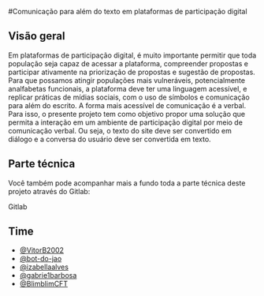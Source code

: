 #Comunicação para além do texto em plataformas de participação digital
## Visão geral
Em plataformas de participação digital, é muito importante permitir que toda população seja capaz de acessar a plataforma, compreender propostas e participar ativamente na priorização de propostas e sugestão de propostas. Para que possamos atingir populações mais vulneráveis, potencialmente analfabetas funcionais, a plataforma deve ter uma linguagem acessível, e replicar práticas de mídias sociais, com o uso de símbolos e comunicação para além do escrito. A forma mais acessível de comunicação é a verbal. Para isso, o presente projeto tem como objetivo propor uma solução que permita a interação em um ambiente de participação digital por meio de comunicação verbal. Ou seja, o texto do site deve ser convertido em diálogo e a conversa do usuário deve ser convertida em texto.

## Parte técnica
Você também pode acompanhar mais a fundo toda a parte técnica deste projeto através do Gitlab:

Gitlab

## Time
- [@VitorB2002](https://github.com/VitorB2002)
- [@bot-do-jao](https://github.com/bot-do-jao)
- [@izabellaalves](https://github.com/izabellaalves)
- [@gabrie1barbosa](https://github.com/gabrie1barbosa)
- [@BlimblimCFT](https://github.com/BlimblimCFT)